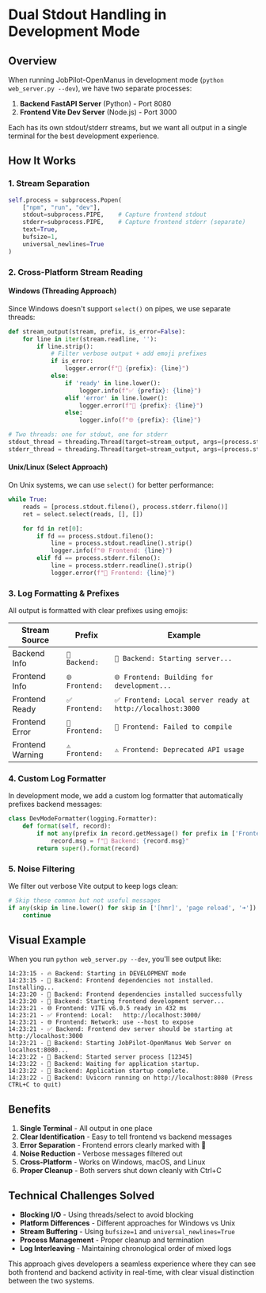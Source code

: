 # Dual Stdout Handling in Development Mode

## Overview

When running JobPilot-OpenManus in development mode (`python web_server.py --dev`), we have two separate processes:

1. **Backend FastAPI Server** (Python) - Port 8080
2. **Frontend Vite Dev Server** (Node.js) - Port 3000

Each has its own stdout/stderr streams, but we want all output in a single terminal for the best development experience.

## How It Works

### 1. **Stream Separation**

```python
self.process = subprocess.Popen(
    ["npm", "run", "dev"],
    stdout=subprocess.PIPE,    # Capture frontend stdout
    stderr=subprocess.PIPE,    # Capture frontend stderr (separate)
    text=True,
    bufsize=1,
    universal_newlines=True
)
```

### 2. **Cross-Platform Stream Reading**

#### **Windows (Threading Approach)**

Since Windows doesn't support `select()` on pipes, we use separate threads:

```python
def stream_output(stream, prefix, is_error=False):
    for line in iter(stream.readline, ''):
        if line.strip():
            # Filter verbose output + add emoji prefixes
            if is_error:
                logger.error(f"🔴 {prefix}: {line}")
            else:
                if 'ready' in line.lower():
                    logger.info(f"✅ {prefix}: {line}")
                elif 'error' in line.lower():
                    logger.error(f"🔴 {prefix}: {line}")
                else:
                    logger.info(f"🌐 {prefix}: {line}")

# Two threads: one for stdout, one for stderr
stdout_thread = threading.Thread(target=stream_output, args=(process.stdout, "Frontend", False))
stderr_thread = threading.Thread(target=stream_output, args=(process.stderr, "Frontend", True))
```

#### **Unix/Linux (Select Approach)**

On Unix systems, we can use `select()` for better performance:

```python
while True:
    reads = [process.stdout.fileno(), process.stderr.fileno()]
    ret = select.select(reads, [], [])

    for fd in ret[0]:
        if fd == process.stdout.fileno():
            line = process.stdout.readline().strip()
            logger.info(f"🌐 Frontend: {line}")
        elif fd == process.stderr.fileno():
            line = process.stderr.readline().strip()
            logger.error(f"🔴 Frontend: {line}")
```

### 3. **Log Formatting & Prefixes**

All output is formatted with clear prefixes using emojis:

| Stream Source | Prefix | Example |
|---------------|--------|---------|
| Backend Info | `🔌 Backend:` | `🔌 Backend: Starting server...` |
| Frontend Info | `🌐 Frontend:` | `🌐 Frontend: Building for development...` |
| Frontend Ready | `✅ Frontend:` | `✅ Frontend: Local server ready at http://localhost:3000` |
| Frontend Error | `🔴 Frontend:` | `🔴 Frontend: Failed to compile` |
| Frontend Warning | `⚠️ Frontend:` | `⚠️ Frontend: Deprecated API usage` |

### 4. **Custom Log Formatter**

In development mode, we add a custom log formatter that automatically prefixes backend messages:

```python
class DevModeFormatter(logging.Formatter):
    def format(self, record):
        if not any(prefix in record.getMessage() for prefix in ['Frontend:', '🌐 Frontend:', ...]):
            record.msg = f"🔌 Backend: {record.msg}"
        return super().format(record)
```

### 5. **Noise Filtering**

We filter out verbose Vite output to keep logs clean:

```python
# Skip these common but not useful messages
if any(skip in line.lower() for skip in ['[hmr]', 'page reload', '➜']):
    continue
```

## Visual Example

When you run `python web_server.py --dev`, you'll see output like:

```
14:23:15 - 🔥 Backend: Starting in DEVELOPMENT mode
14:23:15 - 🔌 Backend: Frontend dependencies not installed. Installing...
14:23:20 - 🔌 Backend: Frontend dependencies installed successfully
14:23:20 - 🎯 Backend: Starting frontend development server...
14:23:21 - 🌐 Frontend: VITE v6.0.5 ready in 432 ms
14:23:21 - ✅ Frontend: Local:   http://localhost:3000/
14:23:21 - 🌐 Frontend: Network: use --host to expose
14:23:21 - ✅ Backend: Frontend dev server should be starting at http://localhost:3000
14:23:21 - 🔌 Backend: Starting JobPilot-OpenManus Web Server on localhost:8080...
14:23:22 - 🔌 Backend: Started server process [12345]
14:23:22 - 🔌 Backend: Waiting for application startup.
14:23:22 - 🔌 Backend: Application startup complete.
14:23:22 - 🔌 Backend: Uvicorn running on http://localhost:8080 (Press CTRL+C to quit)
```

## Benefits

1. **Single Terminal** - All output in one place
2. **Clear Identification** - Easy to tell frontend vs backend messages
3. **Error Separation** - Frontend errors clearly marked with 🔴
4. **Noise Reduction** - Verbose messages filtered out
5. **Cross-Platform** - Works on Windows, macOS, and Linux
6. **Proper Cleanup** - Both servers shut down cleanly with Ctrl+C

## Technical Challenges Solved

- **Blocking I/O** - Using threads/select to avoid blocking
- **Platform Differences** - Different approaches for Windows vs Unix
- **Stream Buffering** - Using `bufsize=1` and `universal_newlines=True`
- **Process Management** - Proper cleanup and termination
- **Log Interleaving** - Maintaining chronological order of mixed logs

This approach gives developers a seamless experience where they can see both frontend and backend activity in real-time, with clear visual distinction between the two systems.
